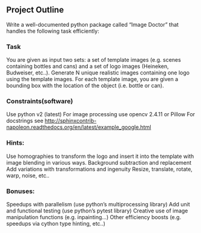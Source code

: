 ## Project Outline
Write a well-documented python package called “Image Doctor” that handles the following task efficiently:
### Task
You are given as input two sets: a set of template images (e.g. scenes containing bottles and cans) and a set of logo images (Heineken, Budweiser, etc..). Generate N unique realistic images containing one logo using the template images. For each template image, you are given a bounding box with the location of the object (i.e. bottle or can). 
### Constraints(software)
Use python v2 (latest)
For image processing use opencv 2.4.11 or Pillow
For docstrings see http://sphinxcontrib-napoleon.readthedocs.org/en/latest/example_google.html
### Hints:
Use homographies to transform the logo and insert it into the template with image blending in various ways.
Background subtraction and replacement 
Add variations with transformations and ingenuity
Resize, translate, rotate, warp, noise, etc..
### Bonuses:
Speedups with parallelism (use python’s multiprocessing library)
Add unit and functional testing (use python’s pytest library)
Creative use of image manipulation functions (e.g. inpainting…)
Other efficiency boosts (e.g. speedups via cython type hinting, etc..)
